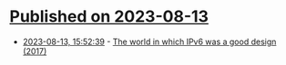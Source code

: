 # [Published on 2023-08-13](index.md)

* [2023-08-13, 15:52:39](https://lobste.rs/s/uyeqvt/world_which_ipv6_was_good_design_2017) - [The world in which IPv6 was a good design (2017)](https://apenwarr.ca/log/20170810)
